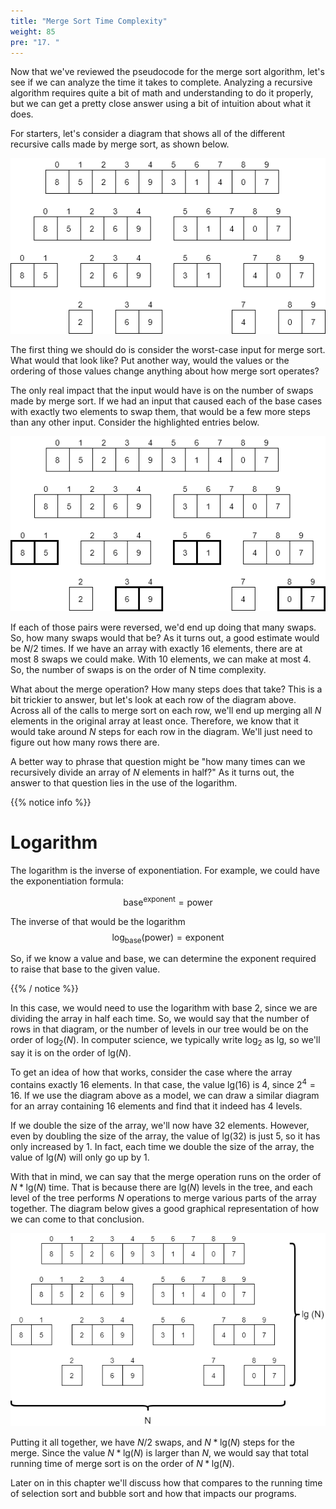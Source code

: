 ```yaml
---
title: "Merge Sort Time Complexity"
weight: 85
pre: "17. "
---
```

Now that we've reviewed the pseudocode for the merge sort algorithm, let's see if we can analyze the time it takes to complete. Analyzing a recursive algorithm requires quite a bit of math and understanding to do it properly, but we can get a pretty close answer using a bit of intuition about what it does. 

For starters, let's consider a diagram that shows all of the different recursive calls made by merge sort, as shown below. 

![Merge Sort Time Complexity Diagram 1](../../images/7/7.17.mergetree.png)
 
The first thing we should do is consider the worst-case input for merge sort. What would that look like? Put another way, would the values or the ordering of those values change anything about how merge sort operates?

The only real impact that the input would have is on the number of swaps made by merge sort. If we had an input that caused each of the base cases with exactly two elements to swap them, that would be a few more steps than any other input. Consider the highlighted entries below.

![Merge Sort Time Complexity Diagram 2](../../images/7/7.17.mergetree2.png)
 
If each of those pairs were reversed, we'd end up doing that many swaps. So, how many swaps would that be? As it turns out, a good estimate would be $N / 2$ times. If we have an array with exactly 16 elements, there are at most 8 swaps we could make. With 10 elements, we can make at most 4. So, the number of swaps is on the order of N time complexity.

What about the merge operation? How many steps does that take? This is a bit trickier to answer, but let's look at each row of the diagram above. Across all of the calls to merge sort on each row, we'll end up merging all $N$ elements in the original array at least once. Therefore, we know that it would take around $N$ steps for each row in the diagram. We'll just need to figure out how many rows there are.

A better way to phrase that question might be "how many times can we recursively divide an array of $N$ elements in half?" As it turns out, the answer to that question lies in the use of the logarithm. 


{{% notice info %}}

# Logarithm
The logarithm is the inverse of exponentiation. For example, we could have the exponentiation formula:

$$
\text{base}^{\text{exponent}} = \text{power}
$$

The inverse of that would be the logarithm
$$
\text{log}_{\text{base}}(\text{power}) = \text{exponent}
$$

So, if we know a value and base, we can determine the exponent required to raise that base to the given value. 

{{% / notice %}}

In this case, we would need to use the logarithm with base $2$, since we are dividing the array in half each time. So, we would say that the number of rows in that diagram, or the number of levels in our tree would be on the order of $\text{log}_2(N)$. In computer science, we typically write $\text{log}_2$ as $\text{lg}$, so we'll say it is on the order of $\text{lg}(N)$. 

To get an idea of how that works, consider the case where the array contains exactly $16$ elements. In that case, the value $\text{lg}(16)$ is $4$, since $2^4 = 16$. If we use the diagram above as a model, we can draw a similar diagram for an array containing $16$ elements and find that it indeed has $4$ levels.

If we double the size of the array, we'll now have $32$ elements. However, even by doubling the size of the array, the value of $\text{lg}(32)$ is just $5$, so it has only increased by $1$. In fact, each time we double the size of the array, the value of $\text{lg}(N)$ will only go up by $1$. 

With that in mind, we can say that the merge operation runs on the order of $N * \text{lg}(N)$ time. That is because there are ${\text{lg}(N)}$ levels in the tree, and each level of the tree performs $N$ operations to merge various parts of the array together. The diagram below gives a good graphical representation of how we can come to that conclusion. 

![Merge Sort Time Complexity Diagram 3](../../images/7/7.17.mergetree3.png)
 
Putting it all together, we have $N/2$ swaps, and $N * \text{lg}(N)$ steps for the merge. Since the value $N * \text{lg}(N)$ is larger than $N$, we would say that total running time of merge sort is on the order of $N * \text{lg}(N)$. 

Later on in this chapter we'll discuss how that compares to the running time of selection sort and bubble sort and how that impacts our programs. 
